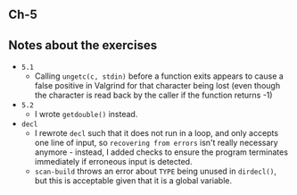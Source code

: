 Ch-5
---

## Notes about the exercises
* `5.1`
  * Calling `ungetc(c, stdin)` before a function exits appears to cause a false positive in Valgrind for that character being lost (even though the character is read back by the caller if the function returns -1)
* `5.2`
  * I wrote `getdouble()` instead.
* `decl`
  * I rewrote `decl` such that it does not run in a loop, and only accepts one line of input, so `recovering from errors` isn't really necessary anymore - instead, I added checks to ensure the program terminates immediately if erroneous input is detected.
  * `scan-build` throws an error about `TYPE` being unused in `dirdecl()`, but this is acceptable given that it is a global variable.
